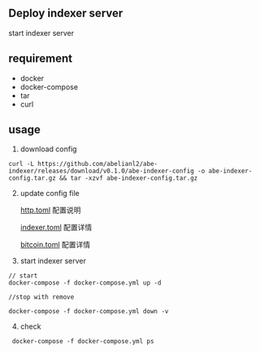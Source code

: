 ## Deploy indexer server
start indexer server

## requirement
- docker
- docker-compose
- tar
- curl

## usage

1. download config

```
curl -L https://github.com/abelianl2/abe-indexer/releases/download/v0.1.0/abe-indexer-config -o abe-indexer-config.tar.gz && tar -xzvf abe-indexer-config.tar.gz
```

2. update config file

   [http.toml](https://github.com/abelianl2/abe-indexer/blob/release-0.1.0/docs/config_http.md) 配置说明
   
   [indexer.toml](https://github.com/abelianl2/abe-indexer/blob/release-0.1.0/docs/config_indexer.md) 配置详情

   [bitcoin.toml](https://github.com/abelianl2/abe-indexer/blob/release-0.1.0/docs/config_bitcoin.md) 配置详情


3. start indexer server

  ```
  // start
  docker-compose -f docker-compose.yml up -d
  
  //stop with remove
  
  docker-compose -f docker-compose.yml down -v
  
  ```
4. check 

 ```
  docker-compose -f docker-compose.yml ps
 ```